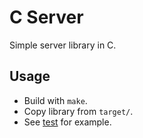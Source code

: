 # C Server
Simple server library in C.

## Usage
- Build with `make`.
- Copy library from `target/`.
- See [test](tests/test.c) for example.
